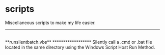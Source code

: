 # scripts

Miscellaneous scripts to make my life easier.
***
<br />
**runsilentbatch.vbs**
******************
Silently call a .cmd or .bat file located in the same directory using the Windows Script Host Run Method.
